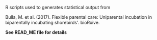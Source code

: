 R scripts used to generates statistical output from

Bulla, M. et al. (2017). Flexible parental care: Uniparental incubation in biparentally incubating shorebirds'. bioRxive. 

**See READ_ME file for details**
